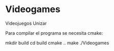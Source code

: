 # Videogames
Videojuegos Unizar


Para compilar el programa se necesita cmake:

mkdir build
cd build
cmake ..
make
./Videogames